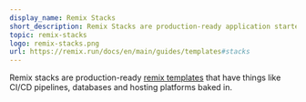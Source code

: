 ```yaml
---
display_name: Remix Stacks
short_description: Remix Stacks are production-ready application starters from the https://remix.run team and community.
topic: remix-stacks
logo: remix-stacks.png
url: https://remix.run/docs/en/main/guides/templates#stacks
---
```

Remix stacks are production-ready [remix templates](https://remix.run/docs/en/main/guides/templates) that have things like CI/CD pipelines, databases and hosting platforms baked in.
